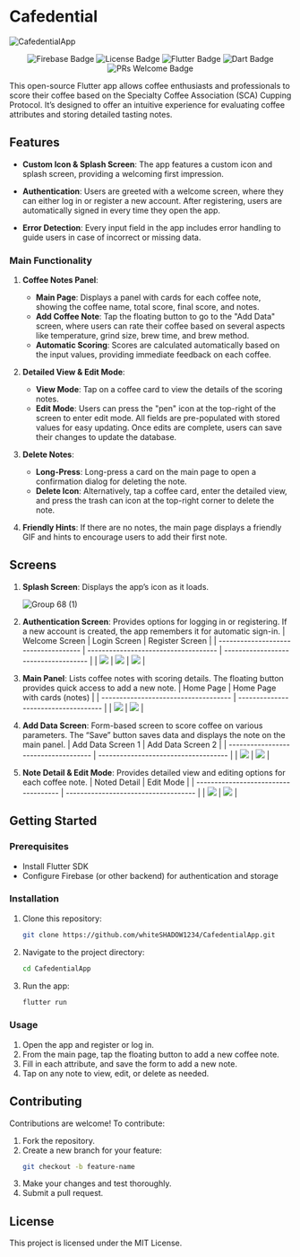 # Cafedential
![CafedentialApp](https://socialify.git.ci/whiteSHADOW1234/CafedentialApp/image?font=Source%20Code%20Pro&forks=1&issues=1&logo=https%3A%2F%2Fhackmd-prod-images.s3-ap-northeast-1.amazonaws.com%2Fuploads%2Fupload_5e3f3a762df64b78b518e403d06856da.svg%3FAWSAccessKeyId%3DAKIA3XSAAW6AWSKNINWO%26Expires%3D1730231728%26Signature%3D1USFmU4l4h49bQGpH2Hj3jvtl88%253D&name=1&pattern=Charlie%20Brown&pulls=1&stargazers=1&theme=Dark)


<p align="center">
  <img src="https://img.shields.io/badge/firebase-ffca28?style=for-the-badge&logo=firebase&logoColor=black" alt="Firebase Badge" />
  <img src="https://img.shields.io/github/license/whiteSHADOW1234/CafedentialApp?label=license&style=for-the-badge" alt="License Badge" />
  <img src="https://img.shields.io/badge/FLUTTER->=3.3.0-blue?style=for-the-badge" alt="Flutter Badge" />
  <img src="https://img.shields.io/badge/DART->=2.18.0<3.0.0-orange?style=for-the-badge" alt="Dart Badge" />
  <img src="https://img.shields.io/badge/PRs-welcome-black?style=for-the-badge" alt="PRs Welcome Badge" />
</p>



This open-source Flutter app allows coffee enthusiasts and professionals to score their coffee based on the Specialty Coffee Association (SCA) Cupping Protocol. It’s designed to offer an intuitive experience for evaluating coffee attributes and storing detailed tasting notes.

## Features

- **Custom Icon & Splash Screen**: The app features a custom icon and splash screen, providing a welcoming first impression.
  
- **Authentication**: Users are greeted with a welcome screen, where they can either log in or register a new account. After registering, users are automatically signed in every time they open the app.

- **Error Detection**: Every input field in the app includes error handling to guide users in case of incorrect or missing data.

### Main Functionality

1. **Coffee Notes Panel**:
   - **Main Page**: Displays a panel with cards for each coffee note, showing the coffee name, total score, final score, and notes.
   - **Add Coffee Note**: Tap the floating button to go to the "Add Data" screen, where users can rate their coffee based on several aspects like temperature, grind size, brew time, and brew method.
   - **Automatic Scoring**: Scores are calculated automatically based on the input values, providing immediate feedback on each coffee.

2. **Detailed View & Edit Mode**:
   - **View Mode**: Tap on a coffee card to view the details of the scoring notes.
   - **Edit Mode**: Users can press the "pen" icon at the top-right of the screen to enter edit mode. All fields are pre-populated with stored values for easy updating. Once edits are complete, users can save their changes to update the database.

3. **Delete Notes**:
   - **Long-Press**: Long-press a card on the main page to open a confirmation dialog for deleting the note.
   - **Delete Icon**: Alternatively, tap a coffee card, enter the detailed view, and press the trash can icon at the top-right corner to delete the note.

4. **Friendly Hints**: If there are no notes, the main page displays a friendly GIF and hints to encourage users to add their first note.

## Screens

1. **Splash Screen**: Displays the app’s icon as it loads.

    ![Group 68 (1)](https://hackmd.io/_uploads/SJfeY20xkx.svg)
2. **Authentication Screen**: Provides options for logging in or registering. If a new account is created, the app remembers it for automatic sign-in.
    | Welcome Screen                       | Login Screen                         | Register Screen                      |
    | ------------------------------------ | ------------------------------------ | ------------------------------------ |
    | ![](https://i.imgur.com/ZqbHPdL.png) | ![](https://i.imgur.com/Rbjh1eF.png) | ![](https://i.imgur.com/MBlzoRw.png) |
3. **Main Panel**: Lists coffee notes with scoring details. The floating button provides quick access to add a new note.
    | Home Page                            | Home Page with cards (notes)         |
    | ------------------------------------ | ------------------------------------ |
    | ![](https://i.imgur.com/FeIDHgr.png) | ![](https://i.imgur.com/C2ebmXY.png) |
4. **Add Data Screen**: Form-based screen to score coffee on various parameters. The “Save” button saves data and displays the note on the main panel.
    | Add Data Screen 1                    | Add Data Screen 2                    |
    | ------------------------------------ | ------------------------------------ |
    | ![](https://i.imgur.com/BgxduCi.png) | ![](https://i.imgur.com/ghd8YSN.png) |
5. **Note Detail & Edit Mode**: Provides detailed view and editing options for each coffee note.
    | Noted Detail                         | Edit Mode                            |
    | ------------------------------------ | ------------------------------------ |
    | ![](https://i.imgur.com/k8qfv0V.png) | ![](https://i.imgur.com/62RStkJ.png) |
    
## Getting Started

### Prerequisites
- Install Flutter SDK
- Configure Firebase (or other backend) for authentication and storage

### Installation
1. Clone this repository:
   ```bash
   git clone https://github.com/whiteSHADOW1234/CafedentialApp.git
   ```
2. Navigate to the project directory:
   ```bash
   cd CafedentialApp
   ```
3. Run the app:
   ```bash
   flutter run
   ```

### Usage
1. Open the app and register or log in.
2. From the main page, tap the floating button to add a new coffee note.
3. Fill in each attribute, and save the form to add a new note.
4. Tap on any note to view, edit, or delete as needed.

## Contributing

Contributions are welcome! To contribute:
1. Fork the repository.
2. Create a new branch for your feature:
   ```bash
   git checkout -b feature-name
   ```
3. Make your changes and test thoroughly.
4. Submit a pull request.

## License

This project is licensed under the MIT License.
